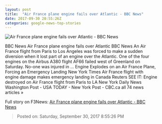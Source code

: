 ```yaml
---
layout: post
title:  "Air France plane engine fails over Atlantic - BBC News"
date: 2017-09-30 20:55:26Z
categories: google-news-top-stories
---
```


![Air France plane engine fails over Atlantic - BBC News](https://ichef.bbci.co.uk/news/1024/cpsprodpb/8DC0/production/_98088263_22046146_1584623314916873_3392699967052268143_n.jpg)

BBC News Air France plane engine fails over Atlantic BBC News An Air France flight from Paris to Los Angeles was forced to make a sudden diversion when it lost part of an engine over the Atlantic. One of the four engines on the Airbus A380 flight AF66 failed west of Greenland on Saturday. No-one was injured in ... Engine Explodes on an Air France Plane, Forcing an Emergency Landing New York Times Air France flight with engine damage makes emergency landing in Canada Reuters SEE IT: Engine destroyed on Air France flight from Paris to LA New York Daily News Washington Post - USA TODAY - New York Post - CBC.ca all 74 news articles »


Full story on F3News: [Air France plane engine fails over Atlantic - BBC News](http://www.f3nws.com/n/xnYVzH)

> Posted on: Saturday, September 30, 2017 8:55:26 PM

